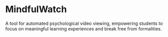 # MindfulWatch
A tool for automated psychological video viewing, empowering students to focus on meaningful learning experiences and break free from formalities.
